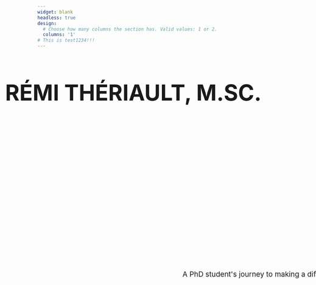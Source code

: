 ```yaml
---
widget: blank
headless: true
design:
  # Choose how many columns the section has. Valid values: 1 or 2.
  columns: '1'
# This is test1234!!!
---
```




<head><style>
.container {
	height: 125px;
	width: 5500px;
	position: relative;
	<! -- border: 10px;	-->
}
.center {
	margin: 0;
	position: absolute;
	top: 100%;
	left: 50%;
	-ms-transform: translate(-50%, -50%);
	transform: translate(-50%, -50%);
}
div.test {
	max-width: 500px;
	margin: auto;
	border: 3px solid #73AD21;
}
.full-width {
	height: 50vw;
    width: 100vw;
	position: relative;
	left: 50%;
	right: 50%;
	margin-left: -50vw;
	margin-right: -50vw;
}
</style></head>

<div class="full-width">
    <div style="text-align:center; margin: auto">
        <h1 style="font-size: calc(100% + 4.5vw)"> RÉMI THÉRIAULT, M.SC. </h1>
    </div>
</div>





<div class="full-width"; style="text-align:center; font-size: calc(100% + 0.5vw); margin: auto">
    <p> A PhD student's journey to making a difference in the world, one mind at a time </p>
</div>